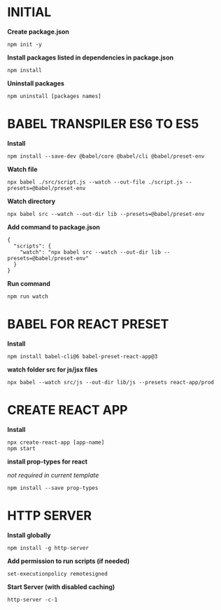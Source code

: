 # INITIAL

**Create package.json**

```
npm init -y
```

**Install packages listed in dependencies in package.json**

```
npm install
```

**Uninstall packages**

```
npm uninstall [packages names]
```

# BABEL TRANSPILER ES6 TO ES5

**Install**

```
npm install --save-dev @babel/core @babel/cli @babel/preset-env
```

**Watch file**

```
npx babel ./src/script.js --watch --out-file ./script.js --presets=@babel/preset-env
```

**Watch directory**

```
npx babel src --watch --out-dir lib --presets=@babel/preset-env
```

**Add command to package.json**

```
{
  "scripts": {
    "watch": "npx babel src --watch --out-dir lib --presets=@babel/preset-env"
  }
}
```

**Run command**

```
npm run watch
```

# BABEL FOR REACT PRESET

**Install**

```
npm install babel-cli@6 babel-preset-react-app@3
```

**watch folder src for js/jsx files**

```
npx babel --watch src/js --out-dir lib/js --presets react-app/prod
```

# CREATE REACT APP

**Install**

```
npx create-react-app [app-name]
npm start
```

**install prop-types for react**

_not required in current template_

```
npm install --save prop-types
```

# HTTP SERVER

**Install globally**

```
npm install -g http-server
```

**Add permission to run scripts (if needed)**

```
set-executionpolicy remotesigned
```

**Start Server (with disabled caching)**

```
http-server -c-1
```
